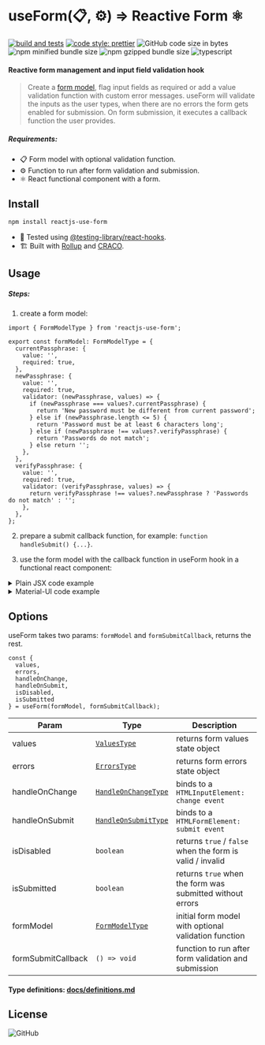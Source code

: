 # useForm(📋, ⚙️) ⇒ Reactive Form ⚛️

[![build and tests](https://github.com/amiroff157/reactjs-use-form/actions/workflows/node.js.yml/badge.svg)](https://github.com/amiroff157/reactjs-use-form/actions/workflows/node.js.yml)
[![code style: prettier](https://img.shields.io/badge/code_style-prettier-ff69b4.svg)](https://github.com/prettier/prettier)
![GitHub code size in bytes](https://img.shields.io/github/languages/code-size/amiroff157/reactjs-use-form?label=repo%20size)
![npm minified bundle size](https://img.shields.io/bundlephobia/min/reactjs-use-form?label=minified)
![npm gzipped bundle size](https://img.shields.io/bundlephobia/minzip/reactjs-use-form?label=gzipped)
![typescript](https://img.shields.io/npm/types/reactjs-use-form?label=with)

#### Reactive form management and input field validation hook

> Create a [form model](#usage), flag input fields as required or add a value validation function with custom error messages. useForm will validate the inputs as the user types, when there are no errors the form gets enabled for submission. On form submission, it executes a callback function the user provides.

##### Requirements:

- 📋 Form model with optional validation function.
- ⚙️ Function to run after form validation and submission.
- ⚛️ React functional component with a form.

## Install

```bash
npm install reactjs-use-form
```

- 🧪 Tested using [@testing-library/react-hooks](https://www.npmjs.com/package/@testing-library/react-hooks).
- 🏗️ Built with [Rollup](https://www.npmjs.com/package/rollup)
  and [CRACO](https://www.npmjs.com/package/@craco/craco).

## Usage

##### Steps:

1. create a form model:

```tsx
import { FormModelType } from 'reactjs-use-form';

export const formModel: FormModelType = {
  currentPassphrase: {
    value: '',
    required: true,
  },
  newPassphrase: {
    value: '',
    required: true,
    validator: (newPassphrase, values) => {
      if (newPassphrase === values?.currentPassphrase) {
        return 'New password must be different from current password';
      } else if (newPassphrase.length <= 5) {
        return 'Password must be at least 6 characters long';
      } else if (newPassphrase !== values?.verifyPassphrase) {
        return 'Passwords do not match';
      } else return '';
    },
  },
  verifyPassphrase: {
    value: '',
    required: true,
    validator: (verifyPassphrase, values) => {
      return verifyPassphrase !== values?.newPassphrase ? 'Passwords do not match' : '';
    },
  },
};
```

2. prepare a submit callback function, for example: `function handleSubmit() {...}`.

3. use the form model with the callback function in useForm hook in a functional react component:

<details>
<summary> Plain JSX code example </summary>

```tsx
import React from 'react';
import { useForm, ValuesType } from 'reactjs-use-form';
import { formModel } from './formModel';

const ChangePassphraseComponent = () => {
  const {
    values,
    errors,
    handleOnChange,
    handleOnSubmit,
    isDisabled,
    isSubmitted
  } = useForm(formModel, handleSubmit);

  const { currentPassphrase, newPassphrase, verifyPassphrase }: ValuesType = values;

  function handleSubmit() {
    // formSubmitCallback();
  }

  return (
    <form onSubmit={handleOnSubmit}>
      <div>
        <label>Current Passphrase</label>
        <input
          type="password"
          name="currentPassphrase"
          value={currentPassphrase}
          onChange={handleOnChange}
        />
        <span>{errors.currentPassphrase.message}</span>
      </div>
      <div>
        <label>New Passphrase</label>
        <input
          type="password"
          name="newPassphrase"
          value={newPassphrase}
          onChange={handleOnChange}
        />
        <span>{errors.newPassphrase.message}</span>
      </div>
      <div>
        <label>Verify Passphrase</label>
        <input
          type="password"
          name="verifyPassphrase"
          value={verifyPassphrase}
          onChange={handleOnChange}
        />
        <span>{errors.verifyPassphrase.message}</span>
      </div>
      <span>{isSubmitted ? 'Passphrase has been changed!' : null}</span>
      <button type="submit" size="sm" disabled={isDisabled}>
        <span>Submit</span>
      </button>
    </form>
  );
};
```

</details>
<details>
<summary> Material-UI code example</summary>

```tsx
import React from 'react';
import { Button, FormControl, FormGroup, FormHelperText, FormLabel, TextField } from '@material-ui/core';
import { useForm, ValuesType } from 'reactjs-use-form';
import { formModel } from './formModel';

const ChangePassphraseComponent = () => {
  const {
    values,
    errors,
    handleOnChange,
    handleOnSubmit,
    isDisabled,
    isSubmitted
  } = useForm(formModel, handleSubmit);

  const { currentPassphrase, newPassphrase, verifyPassphrase }: ValuesType = values;

  function handleSubmit() {
    // formSubmitCallback();
  }

  return (
    <form onSubmit={handleOnSubmit}>
      <FormGroup>
        <FormControl>
          <TextField
            required={true}
            label='Current Passphrase'
            type='password'
            name='currentPassphrase'
            error={errors.currentPassphrase.hasError}
            value={currentPassphrase}
            onChange={handleOnChange} />
          <FormHelperText error={errors.currentPassphrase.hasError}>
            {errors.currentPassphrase.message}
          </FormHelperText>
        </FormControl>
      </FormGroup>
      <FormGroup>
        <FormControl>
          <TextField
            required={true}
            label='New Passphrase'
            type='password'
            name='newPassphrase'
            error={errors.newPassphrase.hasError}
            value={newPassphrase}
            onChange={handleOnChange} />
          <FormHelperText error={errors.newPassphrase.hasError}>
            {errors.newPassphrase.message}
          </FormHelperText>
        </FormControl>
      </FormGroup>
      <FormGroup>
        <FormControl>
          <TextField
            required={true}
            label='Verify Passphrase'
            type='password'
            name='verifyPassphrase'
            error={errors.verifyPassphrase.hasError}
            value={verifyPassphrase}
            onChange={handleOnChange} />
          <FormHelperText error={errors.verifyPassphrase.hasError}>
            {errors.verifyPassphrase.message}
          </FormHelperText>
        </FormControl>
      </FormGroup>
      {isSubmitted ? <Alert variant='standard' severity='success' action='Passphrase has been changed!' /> : null}
      <Button type='submit' disabled={isDisabled}>
        Submit
      </Button>
    </form>
  );
};
```

</details>

## Options

useForm takes two params: `formModel` and `formSubmitCallback`, returns the rest.

```tsx
const {
  values,
  errors,
  handleOnChange,
  handleOnSubmit,
  isDisabled,
  isSubmitted
} = useForm(formModel, formSubmitCallback);
```

| Param              | Type                                                           | Description                                               |
| ------------------ | -------------------------------------------------------------- | --------------------------------------------------------- |
| values             | [`ValuesType`](https://github.com/amiroff157/reactjs-use-form/blob/main/docs/definitions.md#valuestype)                 | returns form values state object                          |
| errors             | [`ErrorsType`](https://github.com/amiroff157/reactjs-use-form/blob/main/docs/definitions.md#errorstype)                 | returns form errors state object                          |
| handleOnChange     | [`HandleOnChangeType`](https://github.com/amiroff157/reactjs-use-form/blob/main/docs/definitions.md#handleonchangetype) | binds to a `HTMLInputElement: change event`               |
| handleOnSubmit     | [`HandleOnSubmitType`](https://github.com/amiroff157/reactjs-use-form/blob/main/docs/definitions.md#handleonsubmittype) | binds to a `HTMLFormElement: submit event`                |
| isDisabled         | `boolean`                                                      | returns `true` / `false` when the form is valid / invalid |
| isSubmitted        | `boolean`                                                      | returns `true` when the form was submitted without errors |
| formModel          | [`FormModelType`](https://github.com/amiroff157/reactjs-use-form/blob/main/docs/definitions.md#formmodeltype)           | initial form model with optional validation function      |
| formSubmitCallback | `() => void`                                                   | function to run after form validation and submission      |

#### Type definitions: [docs/definitions.md](https://github.com/amiroff157/reactjs-use-form/blob/main/docs/definitions.md)

## License

![GitHub](https://img.shields.io/github/license/amiroff157/reactjs-use-form?color=blue)
